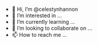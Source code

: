 - 👋 Hi, I’m @celestynhannon
- 👀 I’m interested in ...
- 🌱 I’m currently learning ...
- 💞️ I’m looking to collaborate on ...
- 📫 How to reach me ...

<!---
celestynhannon/celestynhannon is a ✨ special ✨ repository because its `README.md` (this file) appears on your GitHub profile.
You can click the Preview link to take a look at your changes.
--->
